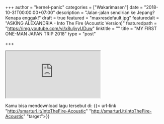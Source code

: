 +++
author = "kernel-panic"
categories = ["Wakarimasen"]
date = "2018-10-31T00:00:00+07:00"
description = "Jalan-jalan sendirian ke Jepang? Kenapa enggak!"
draft = true
featured = "maxresdefault.jpg"
featuredalt = "ASKING ALEXANDRIA - Into The Fire (Acoustic Version)"
featuredpath = "https://img.youtube.com/vi/x8uljvyUDuw"
linktitle = ""
title = "MY FIRST ONE-MAN JAPAN TRIP 2018"
type = "post"

+++

<div class="videoyoutube"><div class="video-responsive"> <iframe allowfullscreen="1" class="embedded-video-large" src="https://www.dailymotion.com/embed/video/x6wg3u5"></iframe></div></div>

Kamu bisa mendownload lagu tersebut di: {{< url-link "http://smarturl.it/IntoTheFire-Acoustic" "http://smarturl.it/IntoTheFire-Acoustic" "target">}}